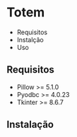 # Totem
- Requisitos
- Instalção 
- Uso

## Requisitos

- Pillow >= 5.1.0
- Pyodbc >= 4.0.23
- Tkinter >= 8.6.7

## Instalação


